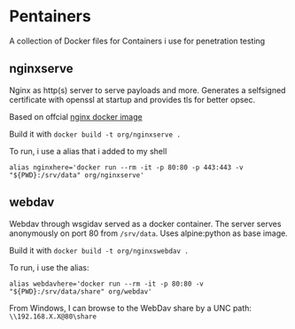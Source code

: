 # Pentainers

A collection of Docker files for Containers i use for penetration testing

## nginxserve

Nginx as http(s) server to serve payloads and more. Generates a selfsigned certificate with openssl at startup and provides tls for better opsec.

Based on offcial [nginx docker image](https://hub.docker.com/_/nginx)

Build it with `docker build -t org/nginxserve .`

To run, i use a alias that i added to my shell
```
alias nginxhere='docker run --rm -it -p 80:80 -p 443:443 -v "${PWD}:/srv/data" org/nginxserve'
```

## webdav

Webdav through wsgidav served as a docker container. The server serves anonymously on port 80 from `/srv/data`. Uses alpine:python as base image.

Build it with `docker build -t org/nginxswebdav .`

To run, i use the alias:
```
alias webdavhere='docker run --rm -it -p 80:80 -v "${PWD}:/srv/data/share" org/webdav'
```

From Windows, I can browse to the WebDav share by a UNC path: `\\192.168.X.X@80\share`
